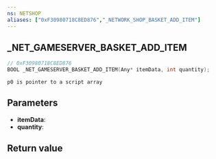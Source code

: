 ```yaml
---
ns: NETSHOP
aliases: ["0xF30980718C8ED876","_NETWORK_SHOP_BASKET_ADD_ITEM"]
---
```

## _NET_GAMESERVER_BASKET_ADD_ITEM

```c
// 0xF30980718C8ED876
BOOL _NET_GAMESERVER_BASKET_ADD_ITEM(Any* itemData, int quantity);
```

```
p0 is pointer to a script array  
```

## Parameters
* **itemData**: 
* **quantity**: 

## Return value
